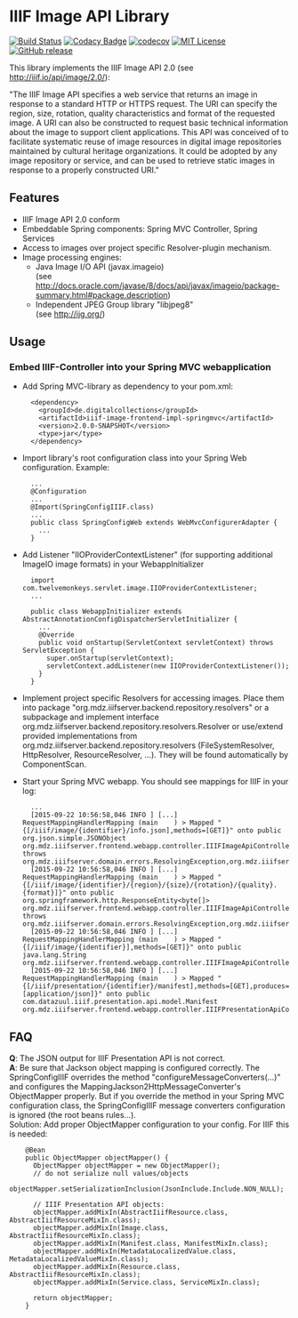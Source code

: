 IIIF Image API Library
======================
[![Build Status](https://travis-ci.org/dbmdz/iiif-image-api.svg?branch=next)](https://travis-ci.org/dbmdz/iiif-image-api)
[![Codacy Badge](https://api.codacy.com/project/badge/Grade/4791195661d84028945d5b384ce5324f)](https://www.codacy.com/app/ralf-eichinger/iiif-image-api?utm_source=github.com&amp;utm_medium=referral&amp;utm_content=dbmdz/iiif-image-api&amp;utm_campaign=Badge_Grade)
[![codecov](https://codecov.io/gh/dbmdz/iiif-image-api/branch/next/graph/badge.svg)](https://codecov.io/gh/dbmdz/iiif-image-api)
[![MIT License](https://img.shields.io/badge/license-MIT-blue.svg)](LICENSE)
[![GitHub release](https://img.shields.io/github/release/dbmdz/iiif-image-api.svg?maxAge=2592000)](https://github.com/dbmdz/iiif-image-api/releases)

This library implements the IIIF Image API 2.0 (see <a href="http://iiif.io/api/image/2.0/">http://iiif.io/api/image/2.0/</a>):

"The IIIF Image API specifies a web service that returns an image in response to a standard HTTP or HTTPS request. The URI can specify the region, size, rotation, quality characteristics and format of the requested image. A URI can also be constructed to request basic technical information about the image to support client applications. This API was conceived of to facilitate systematic reuse of image resources in digital image repositories maintained by cultural heritage organizations. It could be adopted by any image repository or service, and can be used to retrieve static images in response to a properly constructed URI."

Features
--------
- IIIF Image API 2.0 conform
- Embeddable Spring components: Spring MVC Controller, Spring Services
- Access to images over project specific Resolver-plugin mechanism.
- Image processing engines:
    - Java Image I/O API (javax.imageio)<br/>
(see http://docs.oracle.com/javase/8/docs/api/javax/imageio/package-summary.html#package.description)
    - Independent JPEG Group library "libjpeg8"<br/>
(see http://ijg.org/)

Usage
-----

<h3>Embed IIIF-Controller into your Spring MVC webapplication</h3>

- Add Spring MVC-library as dependency to your pom.xml:

        <dependency>
          <groupId>de.digitalcollections</groupId>
          <artifactId>iiif-image-frontend-impl-springmvc</artifactId>
          <version>2.0.0-SNAPSHOT</version>
          <type>jar</type>
        </dependency>

- Import library's root configuration class into your Spring Web configuration. Example:

        ...
        @Configuration
        ...
        @Import(SpringConfigIIIF.class)
        ...
        public class SpringConfigWeb extends WebMvcConfigurerAdapter {
          ...
        }

- Add Listener "IIOProviderContextListener" (for supporting additional ImageIO image formats) in your WebappInitializer

        import com.twelvemonkeys.servlet.image.IIOProviderContextListener;
        ...

        public class WebappInitializer extends AbstractAnnotationConfigDispatcherServletInitializer {
          ...
          @Override
          public void onStartup(ServletContext servletContext) throws ServletException {
            super.onStartup(servletContext);
            servletContext.addListener(new IIOProviderContextListener());
          }
        }

- Implement project specific Resolvers for accessing images. Place them into package "org.mdz.iiifserver.backend.repository.resolvers" or a subpackage and implement interface org.mdz.iiifserver.backend.repository.resolvers.Resolver or use/extend provided implementations from org.mdz.iiifserver.backend.repository.resolvers (FileSystemResolver, HttpResolver, ResourceResolver, ...). They will be found automatically by ComponentScan.

- Start your Spring MVC webapp. You should see mappings for IIIF in your log:

        ...
        [2015-09-22 10:56:58,046 INFO ] [...] RequestMappingHandlerMapping (main    ) > Mapped "{[/iiif/image/{identifier}/info.json],methods=[GET]}" onto public org.json.simple.JSONObject org.mdz.iiifserver.frontend.webapp.controller.IIIFImageApiController.getInfo(java.lang.String,javax.servlet.http.HttpServletRequest) throws org.mdz.iiifserver.domain.errors.ResolvingException,org.mdz.iiifserver.domain.errors.UnsupportedFormat,org.mdz.iiifserver.domain.errors.UnsupportedOperation,java.io.IOException
        [2015-09-22 10:56:58,046 INFO ] [...] RequestMappingHandlerMapping (main    ) > Mapped "{[/iiif/image/{identifier}/{region}/{size}/{rotation}/{quality}.{format}]}" onto public org.springframework.http.ResponseEntity<byte[]> org.mdz.iiifserver.frontend.webapp.controller.IIIFImageApiController.getImageRepresentation(java.lang.String,java.lang.String,java.lang.String,java.lang.String,java.lang.String,java.lang.String,javax.servlet.http.HttpServletRequest) throws org.mdz.iiifserver.domain.errors.ResolvingException,org.mdz.iiifserver.domain.errors.UnsupportedFormat,org.mdz.iiifserver.domain.errors.UnsupportedOperation,java.io.IOException,org.mdz.iiifserver.domain.errors.InvalidParametersException,org.mdz.iiifserver.domain.errors.RateLimitExceeded,java.net.URISyntaxException
        [2015-09-22 10:56:58,046 INFO ] [...] RequestMappingHandlerMapping (main    ) > Mapped "{[/iiif/image/{identifier}],methods=[GET]}" onto public java.lang.String org.mdz.iiifserver.frontend.webapp.controller.IIIFImageApiController.getInfoRedirect(java.lang.String)
        [2015-09-22 10:56:58,046 INFO ] [...] RequestMappingHandlerMapping (main    ) > Mapped "{[/iiif/presentation/{identifier}/manifest],methods=[GET],produces=[application/json]}" onto public com.datazuul.iiif.presentation.api.model.Manifest org.mdz.iiifserver.frontend.webapp.controller.IIIFPresentationApiController.getManifest(java.lang.String)


FAQ
---
<b>Q</b>: The JSON output for IIIF Presentation API is not correct.<br/>
<b>A</b>: Be sure that Jackson object mapping is configured correctly. The SpringConfigIIIF overrides the method "configureMessageConverters(...)" and configures the MappingJackson2HttpMessageConverter's ObjectMapper properly. But if you override the method in your Spring MVC configuration class, the SpringConfigIIIF message converters configuration is ignored (the root beans rules...).<br/>
Solution: Add proper ObjectMapper configuration to your config. For IIIF this is needed:

        @Bean
        public ObjectMapper objectMapper() {
          ObjectMapper objectMapper = new ObjectMapper();
          // do not serialize null values/objects
          objectMapper.setSerializationInclusion(JsonInclude.Include.NON_NULL);

          // IIIF Presentation API objects:
          objectMapper.addMixIn(AbstractIiifResource.class, AbstractIiifResourceMixIn.class);
          objectMapper.addMixIn(Image.class, AbstractIiifResourceMixIn.class);
          objectMapper.addMixIn(Manifest.class, ManifestMixIn.class);
          objectMapper.addMixIn(MetadataLocalizedValue.class, MetadataLocalizedValueMixIn.class);
          objectMapper.addMixIn(Resource.class, AbstractIiifResourceMixIn.class);
          objectMapper.addMixIn(Service.class, ServiceMixIn.class);

          return objectMapper;
        }
